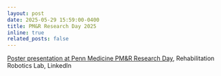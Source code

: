 ```yaml
---
layout: post
date: 2025-05-29 15:59:00-0400
title: PM&R Research Day 2025
inline: true
related_posts: false
---
```


<a href="https://www.linkedin.com/feed/update/urn:li:activity:7334251401079906304">Poster presentation at Penn Medicine PM&R Research Day</a>, Rehabilitation Robotics Lab, LinkedIn